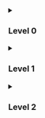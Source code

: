 <details>
  <summary><h3>Level 0</h3></summary>

| <a href="https://github.com/MatthieuGillieron/libft"><img src="images/libft.png" alt="Libft" width="250" style="border: none;"></a> |
|:-----------------------------------:|
</details>

<details>
  <summary><h3>Level 1</h3></summary>

| [![Ft_printf](images/ft_printf.png)](https://github.com/MatthieuGillieron/ft_printf) | [![Get_Next_Line](images/gnl.png)](https://github.com/MatthieuGillieron/get_next_line) | [![Born2beroot](images/b2r.png)](https://github.com/MatthieuGillieron/born2beroot) |
|:-----------------------------------:|:--------------------------------------:|:---------------------------------------:|
</details>

<details>
  <summary><h3>Level 2</h3></summary>

| [![So_Long](images/so_long.png)](https://github.com/MatthieuGillieron/so_long) | [![Minitalk](images/mini.png)](https://github.com/MatthieuGillieron/minitalk) | [![Push_Swap](images/push.png)](https://github.com/MatthieuGillieron/push_swap) |
|:-----------------------------------:|:--------------------------------------:|:---------------------------------------:|
</details>
